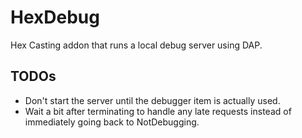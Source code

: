 # HexDebug

Hex Casting addon that runs a local debug server using DAP.

## TODOs

* Don't start the server until the debugger item is actually used.
* Wait a bit after terminating to handle any late requests instead of immediately going back to NotDebugging.
